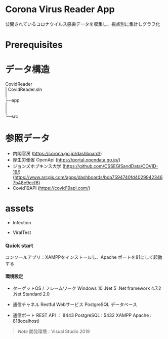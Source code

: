 # Corona Virus Reader App

公開されているコロナウイルス感染データを収集し、視点別に集計しグラフ化

# Prerequisites

# データ構造
CovidReader<br>
| CovidReader.sln<br>
| <br>
├─app<br>
|<br>
|<br>
└─src<br>


# 参照データ
* 内閣官房 (https://corona.go.jp/dashboard/)
* 厚生労働省 OpenApi (https://portal.opendata.go.jp/)
* ジョンズホプキンス大学 (https://github.com/CSSEGISandData/COVID-19/) (https://www.arcgis.com/apps/dashboards/bda7594740fd40299423467b48e9ecf6)
* Covid19API (https://covid19api.com/)

# assets
* Infection

* ViralTest

### Quick start 

コンソールアプリ：XAMPPをインストールし、Apache ポートを81にして起動する

#### 環境設定

- ターゲットOS / フレームワーク
  Windows 10
  .Net 5
  .Net framework 4.7.2
  .Net Standard 2.0

- 通信チャネル
  Restful Webサービス
  PostgreSQL データベース

- 通信ポート
  REST API ： 8443
  PostgreSQL : 5432
  XAMPP Apache : 81(localhost)

> *Note* 開発環境：Visual Studio 2019



